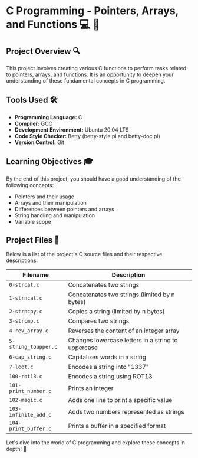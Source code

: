 # C Programming - Pointers, Arrays, and Functions :computer: :wrench:

## Project Overview :mag:

This project involves creating various C functions to perform tasks related to pointers, arrays, and functions. It is an opportunity to deepen your understanding of these fundamental concepts in C programming.

## Tools Used :hammer_and_wrench:

- **Programming Language:** C
- **Compiler:** GCC
- **Development Environment:** Ubuntu 20.04 LTS
- **Code Style Checker:** Betty (betty-style.pl and betty-doc.pl)
- **Version Control:** Git

## Learning Objectives :mortar_board:

By the end of this project, you should have a good understanding of the following concepts:

- Pointers and their usage
- Arrays and their manipulation
- Differences between pointers and arrays
- String handling and manipulation
- Variable scope

## Project Files :page_facing_up:

Below is a list of the project's C source files and their respective descriptions:

| Filename             | Description                                      |
| -------------------- | ------------------------------------------------ |
| `0-strcat.c`         | Concatenates two strings                        |
| `1-strncat.c`        | Concatenates two strings (limited by n bytes)   |
| `2-strncpy.c`        | Copies a string (limited by n bytes)            |
| `3-strcmp.c`         | Compares two strings                            |
| `4-rev_array.c`      | Reverses the content of an integer array       |
| `5-string_toupper.c` | Changes lowercase letters in a string to uppercase |
| `6-cap_string.c`     | Capitalizes words in a string                   |
| `7-leet.c`           | Encodes a string into "1337"                   |
| `100-rot13.c`        | Encodes a string using ROT13                    |
| `101-print_number.c` | Prints an integer                               |
| `102-magic.c`        | Adds one line to print a specific value         |
| `103-infinite_add.c` | Adds two numbers represented as strings         |
| `104-print_buffer.c` | Prints a buffer in a specified format           |


Let's dive into the world of C programming and explore these concepts in depth! :rocket: